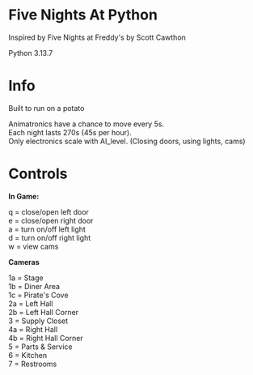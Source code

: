 # Five Nights At Python  
Inspired by Five Nights at Freddy's by Scott Cawthon  

Python 3.13.7  

# Info  
Built to run on a potato  

Animatronics have a chance to move every 5s.  
Each night lasts 270s (45s per hour).  
Only electronics scale with AI_level. (Closing doors, using lights, cams)  

# Controls  

**In Game:**  

q = close/open left door  
e = close/open right door  
a = turn on/off left light  
d = turn on/off right light  
w = view cams  

**Cameras**  

1a = Stage  
1b = Diner Area  
1c = Pirate's Cove  
2a = Left Hall  
2b = Left Hall Corner  
3 = Supply Closet  
4a = Right Hall  
4b = Right Hall Corner  
5 = Parts & Service  
6 = Kitchen  
7 = Restrooms  
